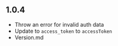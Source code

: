 ## 1.0.4
- Throw an error for invalid auth data
- Update to `access_token` to `accessToken`
- Version.md